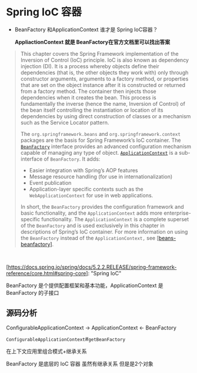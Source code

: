 # Spring IoC 容器

- BeanFactory 和ApplicationContext 谁才是 Spring IoC容器？

  **AppliactionContext 就是 BeanFactory在官方文档里可以找出答案**




> This chapter covers the Spring Framework implementation of the Inversion of Control (IoC) principle. IoC is also known as dependency injection (DI). It is a process whereby objects define their dependencies (that is, the other objects they work with) only through constructor arguments, arguments to a factory method, or properties that are set on the object instance after it is constructed or returned from a factory method. The container then injects those dependencies when it creates the bean. This process is fundamentally the inverse (hence the name, Inversion of Control) of the bean itself controlling the instantiation or location of its dependencies by using direct construction of classes or a mechanism such as the Service Locator pattern.
>
> The `org.springframework.beans` and `org.springframework.context` packages are the basis for Spring Framework’s IoC container. The [`BeanFactory`](https://docs.spring.io/spring-framework/docs/5.2.2.RELEASE/javadoc-api/org/springframework/beans/factory/BeanFactory.html) interface provides an advanced configuration mechanism capable of managing any type of object. [`ApplicationContext`](https://docs.spring.io/spring-framework/docs/5.2.2.RELEASE/javadoc-api/org/springframework/context/ApplicationContext.html) is a sub-interface of `BeanFactory`. It adds:
>
> - Easier integration with Spring’s AOP features
> - Message resource handling (for use in internationalization)
> - Event publication
> - Application-layer specific contexts such as the `WebApplicationContext` for use in web applications.
>
> In short, the `BeanFactory` provides the configuration framework and basic functionality, and the `ApplicationContext` adds more enterprise-specific functionality. The `ApplicationContext` is a complete superset of the `BeanFactory` and is used exclusively in this chapter in descriptions of Spring’s IoC container. For more information on using the `BeanFactory` instead of the `ApplicationContext,` see [[beans-beanfactory\]](https://docs.spring.io/spring/docs/5.2.2.RELEASE/spring-framework-reference/core.html#beans-beanfactory).

​	

[https://docs.spring.io/spring/docs/5.2.2.RELEASE/spring-framework-reference/core.html#spring-core]: 	"Spring IoC"

BeanFactory 是个提供配置框架和基本功能，ApplicationContext 是 BeanFactory 的子接口

## 源码分析

ConfigurableApplicationContext  -> ApplicationContext <- BeanFactory

`ConfigurableApplicationContext`#`getBeanFactory`

在上下文应用里组合模式+继承关系 

BeanFactory 是底层的 IoC 容器 虽然有继承关系 但是是2个对象

